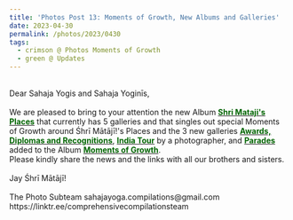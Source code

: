 ```yaml
---
title: 'Photos Post 13: Moments of Growth, New Albums and Galleries'
date: 2023-04-30
permalink: /photos/2023/0430
tags:
  - crimson @ Photos Moments of Growth
  - green @ Updates
---
```


<p>
<br>
Dear Sahaja Yogis and Sahaja Yoginīs,<br>
<br>
We are pleased to bring to your attention the new Album <a href="https://imageevent.com/sahaja/shrimatajisplaces"><font color="DarkGreen"><b>Shri Mataji's Places</b></font></a> that currently has 5 galleries and that singles out special Moments of Growth around Śhrī Mātājī!'s Places and the 3 new galleries <a href="https://imageevent.com/sahaja/momentsofgrowth/awardsdiplomasandrecognitions"><font color="DarkGreen"><b>Awards, Diplomas and Recognitions</b></font></a>, <a href="https://imageevent.com/sahaja/momentsofgrowth/indiatoursbyjobajescu"><font color="DarkGreen"><b>India Tour</b></font></a> by a photographer, and <a href="https://imageevent.com/sahaja/momentsofgrowth/parades"><font color="DarkGreen"><b>Parades</b></font></a> added to the Album <a href="https://imageevent.com/sahaja/momentsofgrowth"><font color="DarkGreen"><b>Moments of Growth</b></font></a>.<br>
Please kindly share the news and the links with all our brothers and sisters.<br>
<br>
Jay Śhrī Mātājī!<br>
<br>
The Photo Subteam
sahajayoga.compilations@gmail.com<br>
https://linktr.ee/comprehensivecompilationsteam<br>
</p>